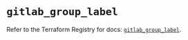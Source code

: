 # `gitlab_group_label`

Refer to the Terraform Registry for docs: [`gitlab_group_label`](https://registry.terraform.io/providers/gitlabhq/gitlab/17.10.0/docs/resources/group_label).
